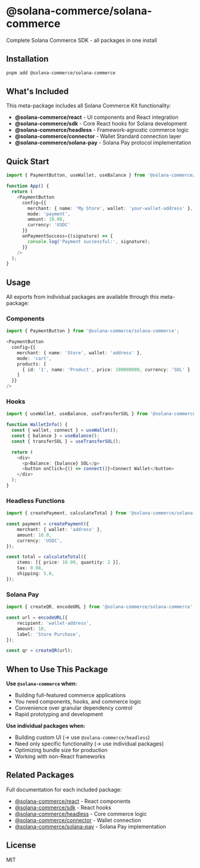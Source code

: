 # @solana-commerce/solana-commerce

Complete Solana Commerce SDK - all packages in one install

<!-- TODO: Add npm version badge when published -->

## Installation

```bash
pnpm add @solana-commerce/solana-commerce
```

## What's Included

This meta-package includes all Solana Commerce Kit functionality:

- **@solana-commerce/react** - UI components and React integration
- **@solana-commerce/sdk** - Core React hooks for Solana development
- **@solana-commerce/headless** - Framework-agnostic commerce logic
- **@solana-commerce/connector** - Wallet Standard connection layer
- **@solana-commerce/solana-pay** - Solana Pay protocol implementation

## Quick Start

```typescript
import { PaymentButton, useWallet, useBalance } from '@solana-commerce/solana-commerce';

function App() {
  return (
    <PaymentButton
      config={{
        merchant: { name: 'My Store', wallet: 'your-wallet-address' },
        mode: 'payment',
        amount: 10.00,
        currency: 'USDC'
      }}
      onPaymentSuccess={(signature) => {
        console.log('Payment successful:', signature);
      }}
    />
  );
}
```

## Usage

All exports from individual packages are available through this meta-package:

### Components

```typescript
import { PaymentButton } from '@solana-commerce/solana-commerce';

<PaymentButton
  config={{
    merchant: { name: 'Store', wallet: 'address' },
    mode: 'cart',
    products: [
      { id: '1', name: 'Product', price: 100000000, currency: 'SOL' }
    ]
  }}
/>
```

### Hooks

```typescript
import { useWallet, useBalance, useTransferSOL } from '@solana-commerce';

function WalletInfo() {
  const { wallet, connect } = useWallet();
  const { balance } = useBalance();
  const { transferSOL } = useTransferSOL();

  return (
    <div>
      <p>Balance: {balance} SOL</p>
      <button onClick={() => connect()}>Connect Wallet</button>
    </div>
  );
}
```

### Headless Functions

```typescript
import { createPayment, calculateTotal } from '@solana-commerce/solana-commerce';

const payment = createPayment({
    merchant: { wallet: 'address' },
    amount: 10.0,
    currency: 'USDC',
});

const total = calculateTotal({
    items: [{ price: 19.99, quantity: 2 }],
    tax: 0.08,
    shipping: 5.0,
});
```

### Solana Pay

```typescript
import { createQR, encodeURL } from '@solana-commerce/solana-commerce';

const url = encodeURL({
    recipient: 'wallet-address',
    amount: 10,
    label: 'Store Purchase',
});

const qr = createQR(url);
```

## When to Use This Package

**Use `@solana-commerce` when:**

- Building full-featured commerce applications
- You need components, hooks, and commerce logic
- Convenience over granular dependency control
- Rapid prototyping and development

**Use individual packages when:**

- Building custom UI (→ use `@solana-commerce/headless`)
- Need only specific functionality (→ use individual packages)
- Optimizing bundle size for production
- Working with non-React frameworks

## Related Packages

Full documentation for each included package:

- [@solana-commerce/react](../react) - React components
- [@solana-commerce/sdk](../sdk) - React hooks
- [@solana-commerce/headless](../headless) - Core commerce logic
- [@solana-commerce/connector](../connector) - Wallet connection
- [@solana-commerce/solana-pay](../solana-pay) - Solana Pay implementation

## License

MIT
